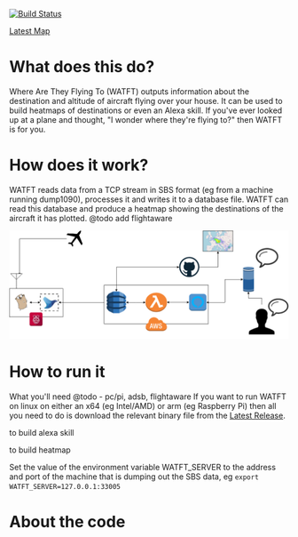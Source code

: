 [![Build Status](https://travis-ci.org/andrewl/wherearetheyflyingto.svg?branch=master)](https://travis-ci.org/andrewl/wherearetheyflyingto) 

[Latest Map](https://andrewl.github.io/wherearetheyflyingto/)

What does this do?
==================

Where Are They Flying To (WATFT) outputs information about the destination and
altitude of aircraft flying over your house. It can be used to build heatmaps
of destinations or even an Alexa skill.
If you've ever looked up at a plane and thought, "I wonder where they're flying
to?" then WATFT is for you.

How does it work?
=================

WATFT reads data from a TCP stream in SBS format (eg from a machine running
dump1090), processes it and writes it to a database file. WATFT can read
this database and produce a heatmap showing the destinations of the aircraft it has plotted.
@todo add flightaware

![Architecture Diagram](https://github.com/andrewl/wherearetheyflyingto/blob/master/watft_architecture.png?raw=true)

How to run it
=============

What you'll need
@todo - pc/pi, adsb, flightaware
If you want to run WATFT on linux on either an x64 (eg Intel/AMD) or arm (eg Raspberry Pi) then all you need to do is download the relevant binary file from the [Latest Release](https://github.com/andrewl/wherearetheyflyingto/releases/latest).

to build alexa skill


to build heatmap

Set the value of the environment variable WATFT_SERVER to the address and port of the machine that is dumping out the SBS data, eg
`export WATFT_SERVER=127.0.0.1:33005`

About the code
==============

